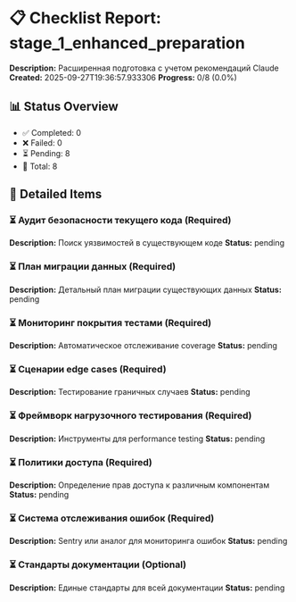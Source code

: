 
# 📋 Checklist Report: stage_1_enhanced_preparation

**Description:** Расширенная подготовка с учетом рекомендаций Claude
**Created:** 2025-09-27T19:36:57.933306
**Progress:** 0/8 (0.0%)

## 📊 Status Overview
- ✅ Completed: 0
- ❌ Failed: 0
- ⏳ Pending: 8
- 📝 Total: 8

## 📝 Detailed Items

### ⏳ Аудит безопасности текущего кода (Required)
**Description:** Поиск уязвимостей в существующем коде
**Status:** pending

### ⏳ План миграции данных (Required)
**Description:** Детальный план миграции существующих данных
**Status:** pending

### ⏳ Мониторинг покрытия тестами (Required)
**Description:** Автоматическое отслеживание coverage
**Status:** pending

### ⏳ Сценарии edge cases (Required)
**Description:** Тестирование граничных случаев
**Status:** pending

### ⏳ Фреймворк нагрузочного тестирования (Required)
**Description:** Инструменты для performance testing
**Status:** pending

### ⏳ Политики доступа (Required)
**Description:** Определение прав доступа к различным компонентам
**Status:** pending

### ⏳ Система отслеживания ошибок (Required)
**Description:** Sentry или аналог для мониторинга ошибок
**Status:** pending

### ⏳ Стандарты документации (Optional)
**Description:** Единые стандарты для всей документации
**Status:** pending

